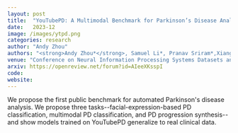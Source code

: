 ```yaml
---
layout: post
title:  "YouTubePD: A Multimodal Benchmark for Parkinson’s Disease Analysis"
date:   2023-12
image: /images/ytpd.png
categories: research
author: "Andy Zhou"
authors: "<strong>Andy Zhou*</strong>, Samuel Li*, Pranav Sriram*,Xiang Li*, Jiahua Dong*, Ansh Sharma, Yuanyi Zhong, Shirui Luo, Volodymyr Kindratenko, George Heintz, Christopher Zallek, Yuxiong Wang"
venue: "Conference on Neural Information Processing Systems Datasets and Benchmarks Track"
arxiv: https://openreview.net/forum?id=AIeeXKsspI
code: 
website: 
---
```

We propose the first public benchmark for automated Parkinson's disease analysis. We propose three tasks--facial-expression-based
PD classification, multimodal PD classification, and PD progression synthesis--and show models trained on YouTubePD generalize to real clinical data.

